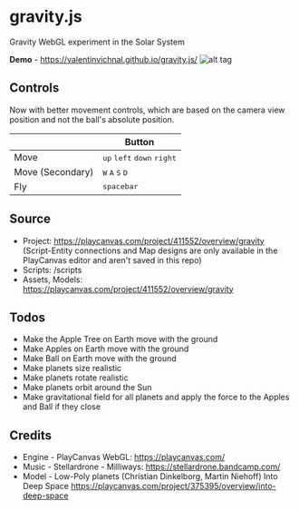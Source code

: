 # gravity.js
Gravity WebGL experiment in the Solar System

**Demo** - https://valentinvichnal.github.io/gravity.js/
![alt tag](https://valentinvichnal.github.io/gravity.js/gravity-1.jpg)

## Controls
Now with better movement controls, which are based on the camera view position and not the ball's absolute position.

|              | Button              |
|--------------|---------------------|
| Move    | <kbd>up</kbd> <kbd>left</kbd> <kbd>down</kbd> <kbd>right</kbd>     |
| Move (Secondary)    | <kbd>W</kbd> <kbd>A</kbd> <kbd>S</kbd> <kbd>D</kbd>     |
| Fly | <kbd>spacebar</kbd> |

## Source
- Project: https://playcanvas.com/project/411552/overview/gravity
(Script-Entity connections and Map designs are only available in the PlayCanvas editor and aren't saved in this repo)
- Scripts: /scripts
- Assets, Models: https://playcanvas.com/project/411552/overview/gravity

## Todos
- Make the Apple Tree on Earth move with the ground
- Make Apples on Earth move with the ground
- Make Ball on Earth move with the ground
- Make planets size realistic
- Make planets rotate realistic
- Make planets orbit around the Sun
- Make gravitational field for all planets and apply the force to the Apples and Ball if they close

## Credits
- Engine - PlayCanvas WebGL:
https://playcanvas.com/
- Music - Stellardrone - Milliways:
https://stellardrone.bandcamp.com/
- Model - Low-Poly planets (Christian Dinkelborg, Martin Niehoff) Into Deep Space
https://playcanvas.com/project/375395/overview/into-deep-space
